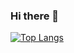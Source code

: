 ### Hi there 👋

[![Top Langs](https://github-readme-stats.vercel.app/api/top-langs/?username={UoChanN}
)](https://github.com/anuraghazra/github-readme-stats)
